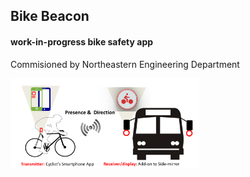 <!-- <a href="https://github.com/bdesnoy/bikebeacon">
    <img src="https://pbs.twimg.com/profile_images/426158315781881856/sBsvBbjY_normal.png"
     style="float: right" />
</a> -->
<h2>Bike Beacon</h2>
<h4>work-in-progress bike safety app </h4>
Commisioned by Northeastern Engineering Department

<img src="slides/images/bike_beacon.png" style="background:white"
width="60%" height="60%" />

<!-- <iframe src="http://www.marlenesbirthdaycountdown.com/"
style="border: 0; width:720px; height:640px;">

</iframe>  -->